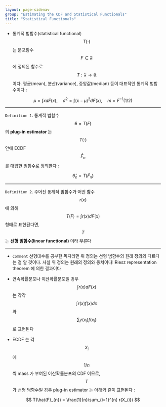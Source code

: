 ```yaml
---
layout: page-sidenav
group: "Estimating the CDF and Statistical Functionals"
title: "Statistical Functionals"
---
```


- 통계적 범함수(statistical functional) $$ T(\cdot) $$ 는 분포함수 $$ F \in \mathfrak{F} $$ 에 정의된 함수로 $$ T : \mathfrak{F} \to \mathbb{R} $$ 이다. 평균(mean), 분산(variance), 중앙값(median) 등이 대표적인 통계적 범함수이다 :

$$
\mu = \int x dF(x),\quad \sigma^{2} = \int(x-\mu)^{2}dF(x),\quad m=F^{-1}(1/2)
$$

---

`Definition 1`. 통계적 범함수 $$ \theta = T(F) $$ 의 **plug-in estimator** 는 $$ T(\cdot) $$ 안에 ECDF $$ \hat{F}_{n} $$ 를 대입한 범함수로 정의한다 :

$$
\hat{\theta}_{n}=T(\hat{F}_{n})
$$

---

`Definition 2`. 주어진 통계적 범함수가 어떤 함수 $$ r(x) $$ 에 의해 $$ T(F) = \int r(x) dF(x) $$ 형태로 표현된다면, $$ T $$ 는 **선형 범함수(linear functional)** 이라 부른다

---

- `Comment` 선형대수를 공부한 독자라면 위 정의는 선형 범함수의 원래 정의와 다르다는 걸 알 것이다. 사실 위 정의는 원래의 정의와 동치이다! Riesz representation theorem 에 의한 결과이다

- 연속확률분포나 이산확률분포일 경우 $$ \int r(x)dF(x) $$ 는 각각 $$ \int r(x)f(x)dx $$ 와 $$ \sum_{i} r(x_{i})f(x_{i}) $$ 로 표현된다

- ECDF 는 각 $$ X_{i} $$ 에 $$ 1/n $$ 씩 mass 가 부여된 이산확률분포의 CDF 이므로, $$ T $$ 가 선형 범함수일 경우 plug-in estimator 는 아래와 같이 표현된다 :

$$
T(\hat{F}_{n}) = \frac{1}{n}\sum_{i=1}^{n} r(X_{i})
$$

